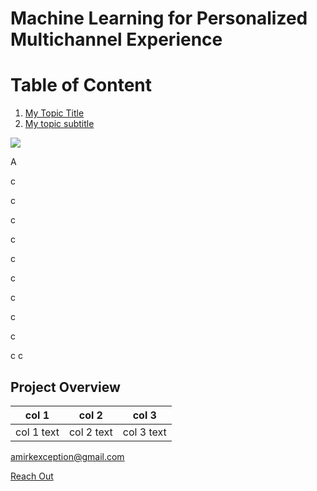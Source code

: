 # Machine Learning for Personalized Multichannel Experience

# Table of Content                                        
1. [My Topic Title](#Project-Overview)               
2. [My topic subtitle](#my-topic-subtitle)

<div align=”left”>
<a href=”https://www.youtube.com/watch?v=eZs-KfVTm14”>
<img src=”https://img.youtube.com/vi/eZs-KfVTm14/o.jpg” style=”width:100%;”>
</a>
</div>

A

c

c

c

c

c

c

c

c

c

c
c






















## Project Overview

| col 1 | col 2 | col 3
---  | --- | ---
| col 1 text | col 2 text | col 3 text

[amirkexception@gmail.com](mailto:amirkexception@gmail.com)

[Reach Out](https://www.youtube.com/)

















